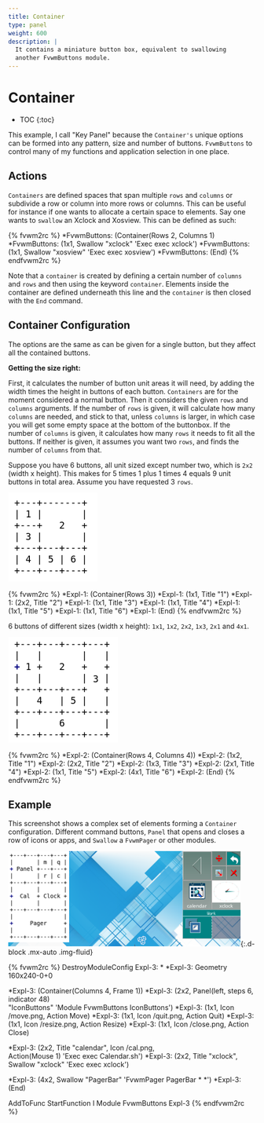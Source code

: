 ```yaml
---
title: Container
type: panel
weight: 600
description: |
  It contains a miniature button box, equivalent to swallowing
  another FvwmButtons module.
---
```

# Container

* TOC
{:toc}

This example, I call "Key Panel" because the `Container's` unique options can
be formed into any pattern, size and number of buttons. `FvwmButtons` to control
many of my functions and application selection in one place.

## Actions

`Containers` are defined spaces that span multiple `rows` and `columns` or
subdivide a row or column into more rows or columns. This can be useful for
instance if one wants to allocate a certain space to elements. Say one wants
to `swallow` an Xclock and Xosview. This can be defined as such:

{% fvwm2rc %}
*FvwmButtons: (Container(Rows 2, Columns 1)
*FvwmButtons: (1x1, Swallow "xclock" 'Exec exec xclock')
*FvwmButtons: (1x1, Swallow "xosview" 'Exec exec xosview')
*FvwmButtons: (End)
{% endfvwm2rc %}

Note that a `container` is created by defining a certain number of `columns` and
`rows` and then using the keyword `container`. Elements inside the container are
defined underneath this line and the `container` is then closed with the `End` command.

## Container Configuration

The options are the same as can be given for a single button, but they affect all
the contained buttons.

**Getting the size right:**

First, it calculates the number of button unit areas it will need, by adding the
width times the height in buttons of each button. `Containers` are for the moment
considered a normal button. Then it considers the given `rows` and `columns` arguments.
If the number of `rows` is given, it will calculate how many `columns` are needed, and
stick to that, unless `columns` is larger, in which case you will get some empty
space at the bottom of the buttonbox. If the number of `columns` is given, it
calculates how many `rows` it needs to fit all the buttons. If neither is given, it
assumes you want two `rows`, and finds the number of `columns` from that.

Suppose you have 6 buttons, all unit sized except number two, which is `2x2` (width x height).
This makes for 5 times 1 plus 1 times 4 equals 9 unit buttons in total area. Assume you have
requested 3 `rows`.

![image](6-buttons.png)

{% fvwm2rc %}
*Expl-1: (Container(Rows 3))
*Expl-1: (1x1, Title "1")
*Expl-1: (2x2, Title "2")
*Expl-1: (1x1, Title "3")
*Expl-1: (1x1, Title "4")
*Expl-1: (1x1, Title "5")
*Expl-1: (1x1, Title "6")
*Expl-1: (End)
{% endfvwm2rc %}

6 buttons of different sizes (width x height): `1x1`, `1x2`, `2x2`, `1x3`, `2x1` and `4x1`.

![image](6-size-buttons.png)
 
{% fvwm2rc %}
*Expl-2: (Container(Rows 4, Columns 4))
*Expl-2: (1x2, Title "1")
*Expl-2: (2x2, Title "2")
*Expl-2: (1x3, Title "3")
*Expl-2: (2x1, Title "4")
*Expl-2: (1x1, Title "5")
*Expl-2: (4x1, Title "6")
*Expl-2: (End)
{% endfvwm2rc %}

## Example

This screenshot shows a complex set of elements forming a `Container` configuration.
Different command buttons, `Panel` that opens and closes a row of icons or apps, and
`Swallow` a `FvwmPager` or other modules.

![Screenshot of FvwmButtons showing Container, Panel, and Swallow commands.](
container.png){:.d-block .mx-auto .img-fluid}

{% fvwm2rc %}
DestroyModuleConfig Expl-3: *
*Expl-3: Geometry 160x240-0+0

*Expl-3: (Container(Columns 4, Frame 1))
*Expl-3: (2x2, Panel(left, steps 6, indicator 48) \
         "IconButtons" 'Module FvwmButtons IconButtons')
*Expl-3: (1x1, Icon /move.png, Action Move)
*Expl-3: (1x1, Icon /quit.png, Action Quit)
*Expl-3: (1x1, Icon /resize.png, Action Resize)
*Expl-3: (1x1, Icon /close.png, Action Close)

*Expl-3: (2x2, Title "calendar", Icon /cal.png, \
         Action(Mouse 1) 'Exec exec Calendar.sh')
*Expl-3: (2x2, Title "xclock", Swallow "xclock" 'Exec exec xclock')

*Expl-3: (4x2, Swallow "PagerBar" 'FvwmPager PagerBar * *')
*Expl-3: (End)

AddToFunc StartFunction I Module FvwmButtons Expl-3
{% endfvwm2rc %}
